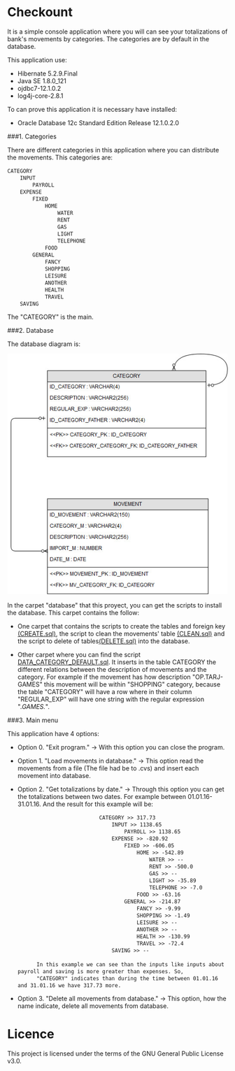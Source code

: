 # Checkount

It is a simple console application where you will can see your totalizations of bank's movements by categories.
The categories are by default in the database.

This application use:

- Hibernate 5.2.9.Final
- Java SE 1.8.0_121
- ojdbc7-12.1.0.2
- log4j-core-2.8.1

To can prove this application it is necessary have installed:

- Oracle Database 12c Standard Edition Release 12.1.0.2.0

###1. Categories

There are different categories in this application where you can distribute the movements. This categories are:

	CATEGORY 
		INPUT
			PAYROLL
		EXPENSE
			FIXED
				HOME
					WATER
					RENT
					GAS
					LIGHT
					TELEPHONE
				FOOD
			GENERAL
				FANCY
				SHOPPING
				LEISURE
				ANOTHER
				HEALTH
				TRAVEL
		SAVING


The "CATEGORY" is the main. 

###2. Database

The database diagram is:

![alt text](images/database.jpg)



In the carpet "database" that this proyect, you can get the scripts to install the database. This carpet contains the follow:

- One carpet that contains the scripts to create the tables and foreign key [(CREATE.sql)](database/scripts/CREATE.sql), the script to clean the movements' table [(CLEAN.sql)](database/scripts/CLEAN.sql) and the script to delete of tables[(DELETE.sql)](database/scripts/DELETE.sql) into the database.

- Other carpet where you can find the script [DATA_CATEGORY_DEFAULT.sql](database/data/DATA_CATEGORY_DEFAULT.sql). It inserts in the table CATEGORY the different relations between the description of movements and the category. For example if the movement has how description "OP.TARJ- GAMES" this movement will be within "SHOPPING" category, because the table "CATEGORY" will have a row where in their column "REGULAR_EXP" will have one string with the regular expression ".*GAMES.*".




###3. Main menu

This application have 4 options:
 
- Option 0. "Exit program." -> With this option you can close the program.

- Option 1. "Load movements in database." -> This option read the movements from a file (The file had be to .cvs) and insert each movement into database.

- Option 2. "Get totalizations by date." -> Through this option you can get the totalizations between two dates. For example between 01.01.16-31.01.16. And the result for this example will be:

								CATEGORY >> 317.73
									INPUT >> 1138.65
										PAYROLL >> 1138.65
									EXPENSE >> -820.92
										FIXED >> -606.05
											HOME >> -542.89
												WATER >> --
												RENT >> -500.0
												GAS >> --
												LIGHT >> -35.89
												TELEPHONE >> -7.0
											FOOD >> -63.16
										GENERAL >> -214.87
											FANCY >> -9.99
											SHOPPING >> -1.49
											LEISURE >> --
											ANOTHER >> --
											HEALTH >> -130.99
											TRAVEL >> -72.4
									SAVING >> --

			In this example we can see than the inputs like inputs about payroll and saving is more greater than expenses. So, 
			"CATEGORY" indicates than during the time between 01.01.16 and 31.01.16 we have 317.73 more.

- Option 3. "Delete all movements from database." -> This option, how the name indicate, delete all movements from database.





# Licence

This project is licensed under the terms of the GNU General Public License v3.0.


